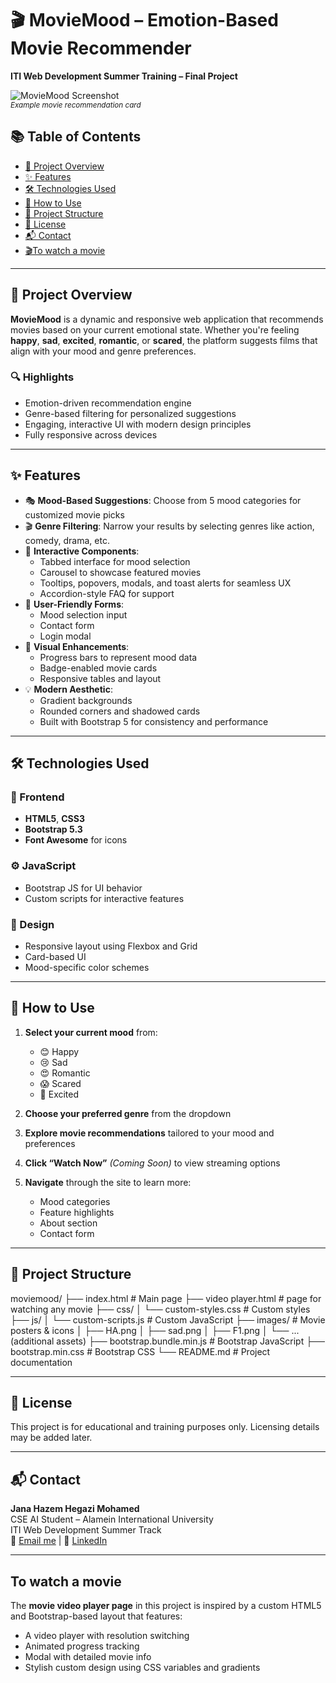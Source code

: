 # 🎬 MovieMood – Emotion-Based Movie Recommender  
**ITI Web Development Summer Training – Final Project**

![MovieMood Screenshot](<img width="1902" height="1025" alt="image" src="https://github.com/user-attachments/assets/8e28b2de-c0a8-4cc4-850b-181757cf426c" />
)  
<sub>*Example movie recommendation card*</sub>



## 📚 Table of Contents
- [🎯 Project Overview](#-project-overview)
- [✨ Features](#-features)
- [🛠️ Technologies Used](#-technologies-used)
- [🚀 How to Use](#-how-to-use)
- [📁 Project Structure](#-project-structure)
- [📄 License](#-license)
- [📬 Contact](#-contact)
- [🎬To watch a movie ](#-To-watch-a-movie)

------------------------
## 🎯 Project Overview
**MovieMood** is a dynamic and responsive web application that recommends movies based on your current emotional state. Whether you're feeling **happy**, **sad**, **excited**, **romantic**, or **scared**, the platform suggests films that align with your mood and genre preferences.

### 🔍 Highlights
- Emotion-driven recommendation engine
- Genre-based filtering for personalized suggestions
- Engaging, interactive UI with modern design principles
- Fully responsive across devices

---

## ✨ Features

- 🎭 **Mood-Based Suggestions**: Choose from 5 mood categories for customized movie picks  
- 🎬 **Genre Filtering**: Narrow your results by selecting genres like action, comedy, drama, etc.  
- 🧩 **Interactive Components**:  
  - Tabbed interface for mood selection  
  - Carousel to showcase featured movies  
  - Tooltips, popovers, modals, and toast alerts for seamless UX  
  - Accordion-style FAQ for support  
- 🧾 **User-Friendly Forms**:  
  - Mood selection input  
  - Contact form  
  - Login modal  
- 🎨 **Visual Enhancements**:  
  - Progress bars to represent mood data  
  - Badge-enabled movie cards  
  - Responsive tables and layout  
- 💡 **Modern Aesthetic**:  
  - Gradient backgrounds  
  - Rounded corners and shadowed cards  
  - Built with Bootstrap 5 for consistency and performance

-------------------------
## 🛠️ Technologies Used

### 🔧 Frontend
- **HTML5**, **CSS3**
- **Bootstrap 5.3**
- **Font Awesome** for icons

### ⚙️ JavaScript
- Bootstrap JS for UI behavior
- Custom scripts for interactive features

### 🎨 Design
- Responsive layout using Flexbox and Grid
- Card-based UI
- Mood-specific color schemes

---

## 🚀 How to Use

1. **Select your current mood** from:
   - 😊 Happy
   - 😢 Sad
   - 😍 Romantic
   - 😱 Scared
   - 🤩 Excited

2. **Choose your preferred genre** from the dropdown

3. **Explore movie recommendations** tailored to your mood and preferences

4. **Click “Watch Now”** *(Coming Soon)* to view streaming options

5. **Navigate** through the site to learn more:
   - Mood categories
   - Feature highlights
   - About section
   - Contact form

---

## 📁 Project Structure


moviemood/
├── index.html                # Main page
├── video player.html         # page for watching any movie
├── css/
│   └── custom-styles.css     # Custom styles
├── js/
│   └── custom-scripts.js     # Custom JavaScript
├── images/                   # Movie posters & icons
│   ├── HA.png
│   ├── sad.png
│   ├── F1.png
│   └── ... (additional assets)
├── bootstrap.bundle.min.js   # Bootstrap JavaScript
├── bootstrap.min.css         # Bootstrap CSS
└── README.md                 # Project documentation


-------------
## 📄 License
This project is for educational and training purposes only. Licensing details may be added later.

---

## 📬 Contact

**Jana Hazem Hegazi Mohamed**  
CSE AI Student – Alamein International University  
ITI Web Development Summer Track  
📧 [Email me](hazemjana501@gmail.com) | 💼 [LinkedIn](www.linkedin.com/in/jana-hazem-271548215)

---

## To watch a movie

The **movie video player page** in this project is inspired by a custom HTML5 and Bootstrap-based layout that features:
- A video player with resolution switching
- Animated progress tracking
- Modal with detailed movie info
- Stylish custom design using CSS variables and gradients

